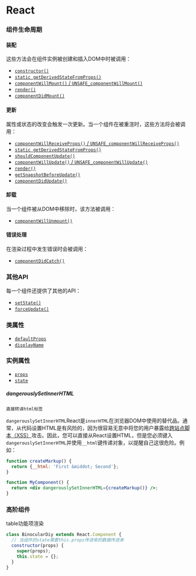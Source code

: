 # React

### 组件生命周期

#### 装配

这些方法会在组件实例被创建和插入DOM中时被调用：

- [`constructor()`](https://react.docschina.org/docs/react-component.html#constructor)
- [`static getDerivedStateFromProps()`](https://react.docschina.org/docs/react-component.html#static-getderivedstatefromprops)
- [`componentWillMount()` / `UNSAFE_componentWillMount()`](https://react.docschina.org/docs/react-component.html#unsafe_componentwillmount)
- [`render()`](https://react.docschina.org/docs/react-component.html#render)
- [`componentDidMount()`](https://react.docschina.org/docs/react-component.html#componentdidmount)

#### 更新

属性或状态的改变会触发一次更新。当一个组件在被重渲时，这些方法将会被调用：

- [`componentWillReceiveProps()` / `UNSAFE_componentWillReceiveProps()`](https://react.docschina.org/docs/react-component.html#unsafe_componentwillreceiveprops)
- [`static getDerivedStateFromProps()`](https://react.docschina.org/docs/react-component.html#static-getderivedstatefromprops)
- [`shouldComponentUpdate()`](https://react.docschina.org/docs/react-component.html#shouldcomponentupdate)
- [`componentWillUpdate()` / `UNSAFE_componentWillUpdate()`](https://react.docschina.org/docs/react-component.html#unsafe_componentwillupdate)
- [`render()`](https://react.docschina.org/docs/react-component.html#render)
- [`getSnapshotBeforeUpdate()`](https://react.docschina.org/docs/react-component.html#getsnapshotbeforeupdate)
- [`componentDidUpdate()`](https://react.docschina.org/docs/react-component.html#componentdidupdate)

#### 卸载

当一个组件被从DOM中移除时，该方法被调用：

- [`componentWillUnmount()`](https://react.docschina.org/docs/react-component.html#componentwillunmount)

#### 错误处理

在渲染过程中发生错误时会被调用：

- [`componentDidCatch()`](https://react.docschina.org/docs/react-component.html#componentdidcatch)

### 其他API

每一个组件还提供了其他的API：

- [`setState()`](https://react.docschina.org/docs/react-component.html#setstate)
- [`forceUpdate()`](https://react.docschina.org/docs/react-component.html#forceupdate)

### 类属性

- [`defaultProps`](https://react.docschina.org/docs/react-component.html#defaultprops)
- [`displayName`](https://react.docschina.org/docs/react-component.html#displayname)

### 实例属性

- [`props`](https://react.docschina.org/docs/react-component.html#props)
- [`state`](https://react.docschina.org/docs/react-component.html#state)


##### dangerouslySetInnerHTML

`直接转译html标签`

`dangerouslySetInnerHTML`React是`innerHTML`在浏览器DOM中使用的替代品。通常，从代码设置HTML是有风险的，因为很容易无意中将您的用户暴露给[跨站点脚本（XSS）](https://en.wikipedia.org/wiki/Cross-site_scripting)攻击。因此，您可以直接从React设置HTML，但是您必须键入`dangerouslySetInnerHTML`并使用`__html`键传递对象，以提醒自己这很危险。例如：

```jsx
function createMarkup() {
  return {__html: 'First &middot; Second'};
}

function MyComponent() {
  return <div dangerouslySetInnerHTML={createMarkup()} />;
}
```

### 高阶组件

table功能项渲染

```js
class BinocularDiy extends React.Component {
  // 当组件的state需要this.props传进来的数据传进来
  constructor(props) {
    super(props);
    this.state = {};
  }
}
```
